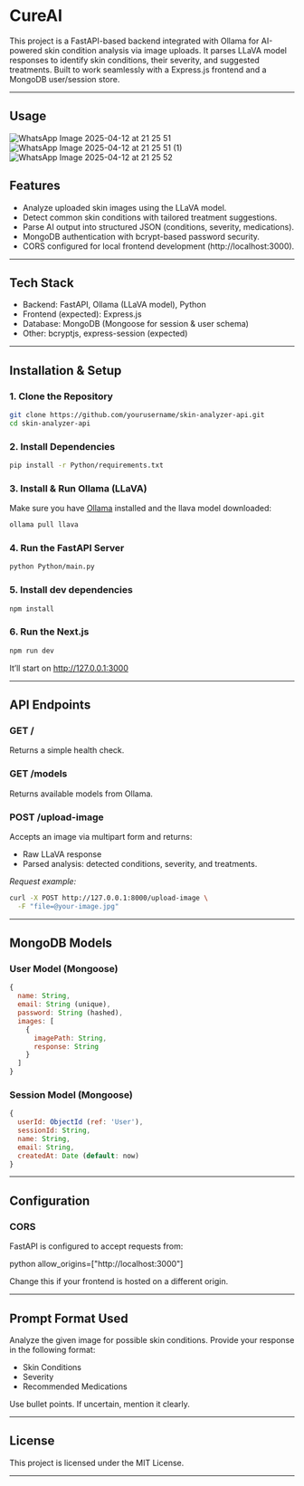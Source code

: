 # CureAI
This project is a FastAPI-based backend integrated with Ollama for AI-powered skin condition analysis via image uploads. It parses LLaVA model responses to identify skin conditions, their severity, and suggested treatments. Built to work seamlessly with a Express.js frontend and a MongoDB user/session store.

---
## Usage

![WhatsApp Image 2025-04-12 at 21 25 51](https://github.com/user-attachments/assets/dd6aa5f9-1052-4f3b-b1a4-9e49bb22d2fa)
![WhatsApp Image 2025-04-12 at 21 25 51 (1)](https://github.com/user-attachments/assets/2edc91cf-e2d3-46c2-9333-c038f8958155)
![WhatsApp Image 2025-04-12 at 21 25 52](https://github.com/user-attachments/assets/74d9e371-139f-4629-b8cf-b7e071c6ccd0)



## Features

- Analyze uploaded skin images using the LLaVA model.
- Detect common skin conditions with tailored treatment suggestions.
- Parse AI output into structured JSON (conditions, severity, medications).
- MongoDB authentication with bcrypt-based password security.
- CORS configured for local frontend development (http://localhost:3000).

---

## Tech Stack

- Backend: FastAPI, Ollama (LLaVA model), Python
- Frontend (expected): Express.js
- Database: MongoDB (Mongoose for session & user schema)
- Other: bcryptjs, express-session (expected)

---

## Installation & Setup

### 1. Clone the Repository

```bash
git clone https://github.com/yourusername/skin-analyzer-api.git
cd skin-analyzer-api
```

### 2. Install Dependencies

```bash
pip install -r Python/requirements.txt
```

### 3. Install & Run Ollama (LLaVA)

Make sure you have [Ollama](https://ollama.com/) installed and the llava model downloaded:

```bash
ollama pull llava
```

### 4. Run the FastAPI Server

```bash
python Python/main.py
```
### 5. Install dev dependencies

```bash
npm install
```
### 6. Run the Next.js

```bash
npm run dev
```
It’ll start on http://127.0.0.1:3000

---

## API Endpoints

### GET /
Returns a simple health check.

### GET /models
Returns available models from Ollama.

### POST /upload-image
Accepts an image via multipart form and returns:
- Raw LLaVA response
- Parsed analysis: detected conditions, severity, and treatments.

*Request example:*

```bash
curl -X POST http://127.0.0.1:8000/upload-image \
  -F "file=@your-image.jpg"
```

---

## MongoDB Models

### User Model (Mongoose)

```js
{
  name: String,
  email: String (unique),
  password: String (hashed),
  images: [
    {
      imagePath: String,
      response: String
    }
  ]
}
```

### Session Model (Mongoose)

```js
{
  userId: ObjectId (ref: 'User'),
  sessionId: String,
  name: String,
  email: String,
  createdAt: Date (default: now)
}
```

---

## Configuration

### CORS
FastAPI is configured to accept requests from:

python
allow_origins=["http://localhost:3000"]


Change this if your frontend is hosted on a different origin.

---

## Prompt Format Used


Analyze the given image for possible skin conditions. Provide your response in the following format:
- Skin Conditions
- Severity
- Recommended Medications

Use bullet points. If uncertain, mention it clearly.


---

## License

This project is licensed under the MIT License.

---

